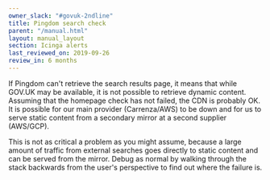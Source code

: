 ```yaml
---
owner_slack: "#govuk-2ndline"
title: Pingdom search check
parent: "/manual.html"
layout: manual_layout
section: Icinga alerts
last_reviewed_on: 2019-09-26
review_in: 6 months
---
```


If Pingdom can't retrieve the search results page, it means that while GOV.UK
may be available, it is not possible to retrieve dynamic content. Assuming that
the homepage check has not failed, the CDN is probably OK. It is possible for
our main provider (Carrenza/AWS) to be down and for us to serve static content
from a secondary mirror at a second supplier (AWS/GCP).

This is not as critical a problem as you might assume, because a large amount
of traffic from external searches goes directly to static content and can be
served from the mirror. Debug as normal by walking through the stack backwards
from the user's perspective to find out where the failure is.
